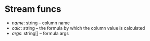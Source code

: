 # Stream funcs

- *name*: string – column name
- *calc*: string – the formula by which the column value is calculated
- *args*: string[] – formula args
